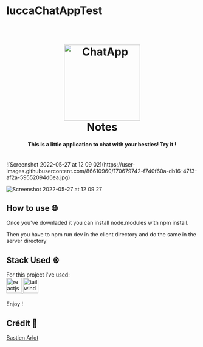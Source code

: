 # luccaChatAppTest

<h1 align="center">
  <br>
  <a href="#"><img src="https://upload.wikimedia.org/wikipedia/commons/thumb/f/f0/Icon-notepad.svg/1200px-Icon-notepad.svg.png" alt="ChatApp" width="200"></a>
  <br>
Notes<br>
</h1>
<h4 align="center">This is a little application to chat with your besties! Try it !</h4>
<br>
![Screenshot 2022-05-27 at 12 09 02](https://user-images.githubusercontent.com/86610960/170679742-f740f60a-db16-47f3-af2a-59552094d6ea.jpg)

![Screenshot 2022-05-27 at 12 09 27](https://user-images.githubusercontent.com/86610960/170679765-4c16f20f-f08f-49f9-bdbc-c06ef91aadcf.jpg)


## How to use 🌐

Once you've downladed it you can install node.modules with npm install. 

Then you have to npm run dev in the client directory and do the same in the server directory


## Stack Used ⚙️

<p align="left">For this project i've used: <br>
  <a href="https://fr.reactjs.org/" target="_blank" rel="noreferrer"> <img src="https://www.vectorlogo.zone/logos/reactjs/reactjs-icon.svg" alt="reactjs" width="40" height="40"/> </a>
   <a href="https://tailwindcss.com/" target="_blank" rel="noreferrer"> <img src="https://www.vectorlogo.zone/logos/tailwindcss/tailwindcss-icon.svg" alt="tailwind" width="40" height="40"/> </a> 
<br>
<br>
Enjoy !</p>

## Crédit 🔗
[Bastien Arlot](https://twitter.com/BastCoding)
